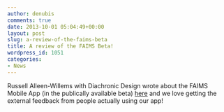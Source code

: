 ```yaml
---
author: denubis
comments: true
date: 2013-10-01 05:04:49+00:00
layout: post
slug: a-review-of-the-faims-beta
title: A review of the FAIMS Beta!
wordpress_id: 1051
categories:
- News
---
```


Russell Alleen-Willems with Diachronic Design wrote about the FAIMS Mobile App (in the publically available beta) [here](http://www.diachronicdesign.com/blog/2013/09/26/8-hands-on-faims-mobile-data-collector-app/) and we love getting the external feedback from people actually using our app!
